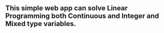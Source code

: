 ## This simple web app can solve Linear Programming both Continuous and Integer and Mixed type variables.
